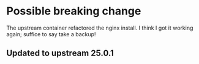 # Possible breaking change
The upstream container refactored the nginx install. I think I got it working again; suffice to say take a backup!

## Updated to upstream 25.0.1